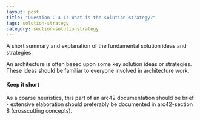 ```yaml
---
layout: post
title: "Question C-4-1: What is the solution strategy?"
tags: solution-strategy
category: section-solutionstrategy
---
```


A short summary and explanation of the fundamental solution ideas and strategies.

An architecture is often based upon some key solution ideas or strategies. These ideas should be familiar to everyone involved in architecture work.

#### Keep it short

As a coarse heuristics, this part of an arc42 documentation should be brief -
extensive elaboration should preferably be documented in arc42-section 8 (crosscutting concepts).
